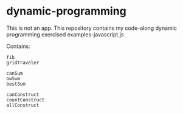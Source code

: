 # dynamic-programming

This is not an app. This repository contains my code-along dynamic programming exercised
examples-javascript.js

Contains:

    fib
    gridTraveler

    canSum
    owSum
    bestSum

    canConstruct
    countConstruct
    allConstruct

